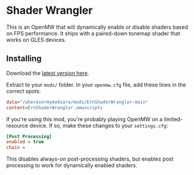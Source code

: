 # Shader Wrangler

This is an OpenMW that will dynamically enable or disable shaders based on FPS performance. It ships with a paired-down tonemap shader that works on GLES devices.

## Installing

Download the [latest version here](https://github.com/erinpentecost/ErnShaderWrangler/archive/refs/heads/main.zip).

Extract to your `mods/` folder. In your `openmw.cfg` file, add these lines in the correct spots:

```ini
data="/wherevermymodsare/mods/ErnShaderWrangler-main"
content=ErnShaderWrangler.omwscripts
```

If you're using this mod, you're probably playing OpenMW on a limited-resource device. If so, make these changes to your `settings.cfg`:

```ini
[Post Processing]
enabled = true
chain =
```

This disables always-on post-processing shaders, but enables post processing to work for dynamically enabled shaders.
